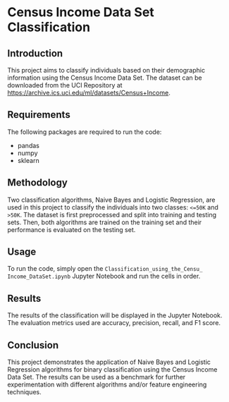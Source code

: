 # Census Income Data Set Classification

## Introduction

This project aims to classify individuals based on their demographic information using the Census Income Data Set. The dataset can be downloaded from the UCI Repository at https://archive.ics.uci.edu/ml/datasets/Census+Income.

## Requirements

The following packages are required to run the code:
- pandas
- numpy
- sklearn

## Methodology

Two classification algorithms, Naive Bayes and Logistic Regression, are used in this project to classify the individuals into two classes: `<=50K` and `>50K`. The dataset is first preprocessed and split into training and testing sets. Then, both algorithms are trained on the training set and their performance is evaluated on the testing set.

## Usage

To run the code, simply open the `Classification_using_the_Censu_ Income_DataSet.ipynb` Jupyter Notebook and run the cells in order.

## Results

The results of the classification will be displayed in the Jupyter Notebook. The evaluation metrics used are accuracy, precision, recall, and F1 score.

## Conclusion

This project demonstrates the application of Naive Bayes and Logistic Regression algorithms for binary classification using the Census Income Data Set. The results can be used as a benchmark for further experimentation with different algorithms and/or feature engineering techniques.

